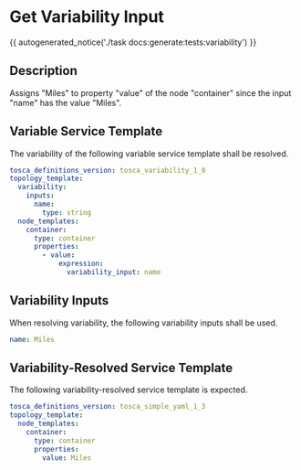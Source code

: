 # Get Variability Input

{{ autogenerated_notice('./task docs:generate:tests:variability') }}

## Description

Assigns "Miles" to property "value" of the node "container" since the input "name" has the value "Miles".

## Variable Service Template

The variability of the following variable service template shall be resolved.

```yaml linenums="1"
tosca_definitions_version: tosca_variability_1_0
topology_template:
  variability:
    inputs:
      name:
        type: string
  node_templates:
    container:
      type: container
      properties:
        - value:
            expression:
              variability_input: name
```

## Variability Inputs

When resolving variability, the following variability inputs shall be used.

```yaml linenums="1"
name: Miles
```



## Variability-Resolved Service Template

The following variability-resolved service template is expected.

```yaml linenums="1"
tosca_definitions_version: tosca_simple_yaml_1_3
topology_template:
  node_templates:
    container:
      type: container
      properties:
        value: Miles
```

